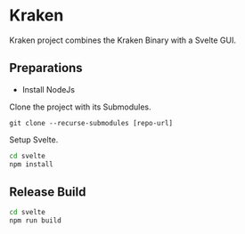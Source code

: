 # Kraken

Kraken project combines the Kraken Binary with a Svelte GUI.

## Preparations

* Install NodeJs

Clone the project with its Submodules.
```git
git clone --recurse-submodules [repo-url]
```
Setup Svelte.
```sh
cd svelte
npm install
```

## Release Build
```sh
cd svelte
npm run build
```
